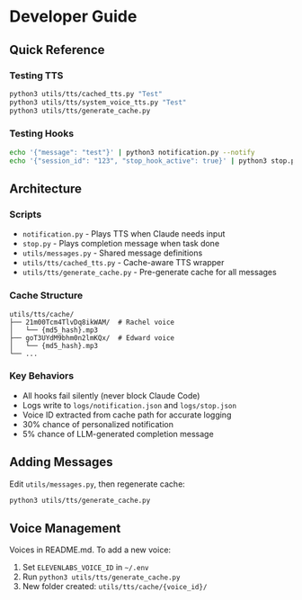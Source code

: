 # Developer Guide

## Quick Reference

### Testing TTS
```bash
python3 utils/tts/cached_tts.py "Test"
python3 utils/tts/system_voice_tts.py "Test"
python3 utils/tts/generate_cache.py
```

### Testing Hooks
```bash
echo '{"message": "test"}' | python3 notification.py --notify
echo '{"session_id": "123", "stop_hook_active": true}' | python3 stop.py --notify
```

## Architecture

### Scripts
- `notification.py` - Plays TTS when Claude needs input
- `stop.py` - Plays completion message when task done
- `utils/messages.py` - Shared message definitions
- `utils/tts/cached_tts.py` - Cache-aware TTS wrapper
- `utils/tts/generate_cache.py` - Pre-generate cache for all messages

### Cache Structure
```
utils/tts/cache/
├── 21m00Tcm4TlvDq8ikWAM/  # Rachel voice
│   └── {md5_hash}.mp3
├── goT3UYdM9bhm0n2lmKQx/  # Edward voice
│   └── {md5_hash}.mp3
└── ...
```

### Key Behaviors
- All hooks fail silently (never block Claude Code)
- Logs write to `logs/notification.json` and `logs/stop.json`
- Voice ID extracted from cache path for accurate logging
- 30% chance of personalized notification
- 5% chance of LLM-generated completion message

## Adding Messages

Edit `utils/messages.py`, then regenerate cache:
```bash
python3 utils/tts/generate_cache.py
```

## Voice Management

Voices in README.md. To add a new voice:
1. Set `ELEVENLABS_VOICE_ID` in `~/.env`
2. Run `python3 utils/tts/generate_cache.py`
3. New folder created: `utils/tts/cache/{voice_id}/`
